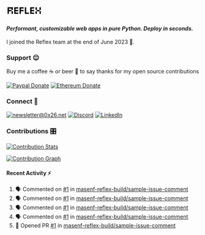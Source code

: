 ### [![Reflex](assets/reflex-white-bg.png)](https://github.com/reflex-dev/reflex)

#### _Performant, customizable web apps in pure Python. Deploy in seconds._

I joined the Reflex team at the end of June 2023 💪.

### Support 😌

Buy me a coffee ☕️ or beer 🍺 to say thanks for my open source contributions

[![Paypal Donate](https://img.shields.io/badge/PayPal-00457C?style=for-the-badge&logo=paypal&logoColor=white)](https://www.paypal.com/donate/?business=K7SKQ67XCPB78&no_recurring=0&item_name=Buy+me+a+coffee+%E2%98%95%EF%B8%8F+or+beer+%F0%9F%8D%BA+to+say+thanks+for+my+open+source+contributions&currency_code=USD)
[![Ethereum Donate](https://img.shields.io/badge/Ethereum-blue?logo=ethereum&labelColor=navy&style=flat-square)](https://etherscan.io/address/0x9c71dd020f575105F49AAF8CA9DC7Fd521C91edd)

### Connect 💬

[![newsletter@0x26.net](https://img.shields.io/badge/newsletter%400x26.net-blue?logo=maildotru&style=flat-square&labelColor=darkblue
)](mailto:newsletter@0x26.net?subject=Connect%20with%20@masenf&body=Hello%20👋,%20I'd%20like%20to%20join%20your%20mailing%20list.)
[![Discord](https://img.shields.io/badge/Discord-5865F2?style=for-the-badge&logo=discord&logoColor=white)](https://discordapp.com/users/1097061352452935730)
[![LinkedIn](https://img.shields.io/badge/LinkedIn-0077B5?style=for-the-badge&logo=linkedin&logoColor=white)](https://www.linkedin.com/in/masen-furer-445b05132)

### Contributions 🎛️

[![Contribution Stats](https://github-contribution-stats.vercel.app/api/?username=masenf)](https://github.com/LordDashMe/github-contribution-stats/)

[![Contribution Graph](https://github-readme-activity-graph.vercel.app/graph?username=masenf&theme=github)](https://github.com/Ashutosh00710/github-readme-activity-graph)

#### Recent Activity :zap:
<!--START_SECTION:activity-->
1. 🗣 Commented on [#1](https://github.com/masenf-reflex-build/sample-issue-comment/pull/1#issuecomment-3176374962) in [masenf-reflex-build/sample-issue-comment](https://github.com/masenf-reflex-build/sample-issue-comment)
2. 🗣 Commented on [#1](https://github.com/masenf-reflex-build/sample-issue-comment/pull/1#issuecomment-3176345503) in [masenf-reflex-build/sample-issue-comment](https://github.com/masenf-reflex-build/sample-issue-comment)
3. 🗣 Commented on [#1](https://github.com/masenf-reflex-build/sample-issue-comment/pull/1#issuecomment-3176337375) in [masenf-reflex-build/sample-issue-comment](https://github.com/masenf-reflex-build/sample-issue-comment)
4. 🗣 Commented on [#1](https://github.com/masenf-reflex-build/sample-issue-comment/pull/1#issuecomment-3176326317) in [masenf-reflex-build/sample-issue-comment](https://github.com/masenf-reflex-build/sample-issue-comment)
5. 💪 Opened PR [#1](https://github.com/masenf-reflex-build/sample-issue-comment/pull/1) in [masenf-reflex-build/sample-issue-comment](https://github.com/masenf-reflex-build/sample-issue-comment)
<!--END_SECTION:activity-->


<!--
- 🌱 I’m currently learning ...
- 👯 I’m looking to collaborate on ...
- 🤔 I’m looking for help with ...
- 💬 Ask me about ...
- 📫 How to reach me: ...
- 😄 Pronouns: ...
- ⚡ Fun fact: ...
-->

